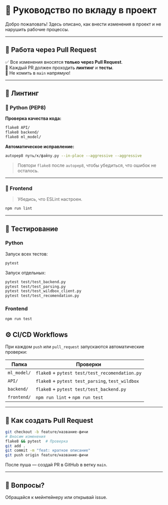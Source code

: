 # 🤝 Руководство по вкладу в проект

Добро пожаловать! Здесь описано, как внести изменения в проект и не нарушить рабочие процессы.

---

## 🔁 Работа через Pull Request

✅ Все изменения вносятся **только через Pull Request**.  
🔄 Каждый PR должен проходить **линтинг** и **тесты**.  
🚫 Не комить в `main` напрямую!

---


## 🧼 Линтинг

### 🔹 Python (PEP8)

**Проверка качества кода:**

```bash
flake8 API/
flake8 backend/
flake8 ml_model/
```

**Автоматическое исправление:**

```bash
autopep8 путь/к/файлу.py --in-place --aggressive --aggressive
```

> Повтори `flake8` после `autopep8`, чтобы убедиться, что ошибок не осталось.

---

### 🔸 Frontend

> Убедись, что ESLint настроен.

```bash
npm run lint
```

---

## 🧪 Тестирование

### Python

Запуск всех тестов:

```bash
pytest
```

Запуск отдельных:

```bash
pytest test/test_backend.py
pytest test/test_parsing.py
pytest test/test_wildbox_client.py
pytest test/test_recomendation.py
```

### Frontend

```bash
npm run test
```



## ⚙️ CI/CD Workflows

При каждом `push` или `pull_request` запускаются автоматические проверки:

| Папка       | Проверки                                             |
|-------------|------------------------------------------------------|
| `ml_model/` | `flake8` + `pytest test/test_recomendation.py`      |
| `API/`      | `flake8` + `pytest test_parsing`, `test_wildbox`    |
| `backend/`  | `flake8` + `pytest test/test_backend.py`            |
| `frontend/` | `npm run lint` + `npm run test`                     |

---

## 🚀 Как создать Pull Request

```bash
git checkout -b feature/название-фичи
# Вносим изменения
flake8 && pytest  # Проверка
git add .
git commit -m "feat: краткое описание"
git push origin feature/название-фичи
```

После пуша — создай PR в GitHub в ветку `main`.

---

## 💬 Вопросы?

Обращайся к мейнтейнеру или открывай issue.
